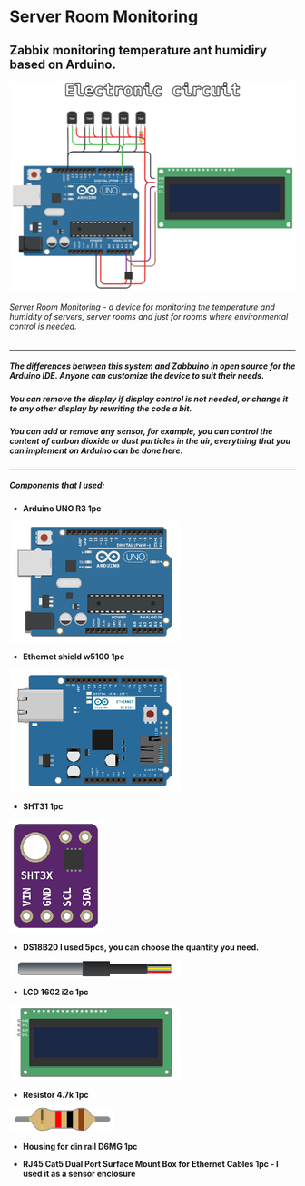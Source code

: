 # Server Room Monitoring
## Zabbix monitoring temperature ant humidiry based on Arduino.
![Shema](https://github.com/disasstor/Server-Room-Monitoring/blob/main/docs/shema.png?raw=true "Shema")
###### Server Room Monitoring - a device for monitoring the temperature and humidity of servers, server rooms and just for rooms where environmental control is needed.


------------

##### The differences between this system and Zabbuino in open source for the Arduino IDE. Anyone can customize the device to suit their needs. 
##### You can remove the display if display control is not needed, or change it to any other display by rewriting the code a bit. 
##### You can add or remove any sensor, for example, you can control the content of carbon dioxide or dust particles in the air, everything that you can implement on Arduino can be done here.

------------


##### Components that I used:
- **Arduino UNO R3 1pc**

![Arduino UNO R3](https://github.com/disasstor/Server-Room-Monitoring/blob/main/docs/img_arduino.png?raw=true "Arduino UNO R3")

- **Ethernet shield w5100 1pc**

![Ethernet shield w5100](https://github.com/disasstor/Server-Room-Monitoring/blob/main/docs/img_w5100.png?raw=true "Ethernet shield w5100")

- **SHT31 1pc**

![SHT31](https://github.com/disasstor/Server-Room-Monitoring/blob/main/docs/img_sht31.png?raw=true "SHT31")

- **DS18B20 I used 5pcs, you can choose the quantity you need.**

![DS18B20](https://github.com/disasstor/Server-Room-Monitoring/blob/main/docs/img_ds18b20.png?raw=true "DS18B20")

- **LCD 1602 i2c 1pc**

![LCD 1602 i2c](https://github.com/disasstor/Server-Room-Monitoring/blob/main/docs/img_1602i2c.png?raw=true "LCD 1602 i2c")

- **Resistor 4.7k 1pc**

![Resistor 4.7k](https://github.com/disasstor/Server-Room-Monitoring/blob/main/docs/img_resistor4_7k.png?raw=true "Resistor 4.7k")

- **Housing for din rail D6MG 1pc**


- **RJ45 Cat5 Dual Port Surface Mount Box for Ethernet Cables 1pc - I used it as a sensor enclosure**


